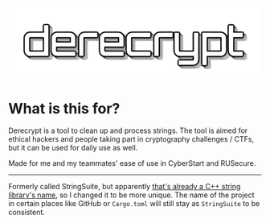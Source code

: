 ![Main Logo](/ref/logo-derecrypt.png)

# What is this for?

Derecrypt is a tool to clean up and process strings.
The tool is aimed for ethical hackers and people taking
part in cryptography challenges / CTFs, but it can be used
for daily use as well.

Made for me and my teammates' ease of use in CyberStart and RUSecure.

---

Formerly called StringSuite, but apparently
[that's already a C++ string library's name](https://github.com/Loara/StringSuite),
so I changed it to be more unique. The name of the project
in certain places like GitHub or `Cargo.toml` will still
stay as `StringSuite` to be consistent.
